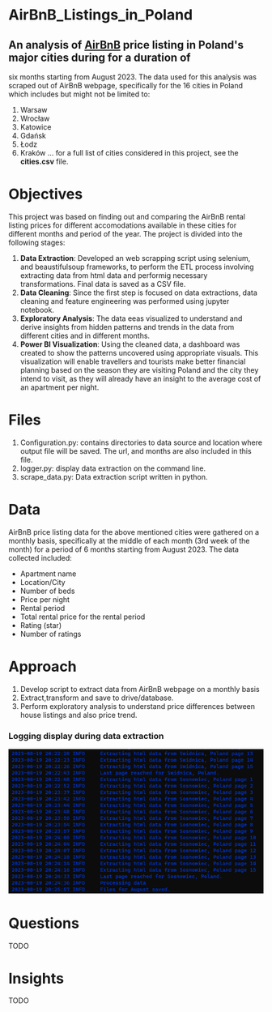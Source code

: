 # AirBnB_Listings_in_Poland
## An analysis of [AirBnB](https://www.airbnb.com) price listing in Poland's major cities during for a duration of
six months starting from August 2023. The data used for this analysis was scraped out of AirBnB webpage, specifically
for the 16 cities in Poland which includes but might not be limited to:
1. Warsaw
2. Wrocław
3. Katowice
4. Gdańsk
5. Łodz
6. Kraków
... for a full list of cities considered in this project, see the **cities.csv** file.

# Objectives
This project was based on finding out and comparing the AirBnB rental listing prices for different accomodations
available in these cities for different months and period of the year. The project is divided into the following
stages:
1. **Data Extraction**: Developed an web scrapping script using selenium, and beaustifulsoup frameworks, to perform the
ETL process involving extracting data from html data and performig necessary transformations. Final data is saved as a
CSV file.
2. **Data Cleaning**: Since the first step is focused on data extractions, data cleaning and feature engineering was
performed using jupyter notebook.
3. **Exploratory Analysis**: The data eeas visualized to understand and derive insights from hidden patterns and trends
in the data from different cities and in different months.
4. **Power BI Visualization**: Using the cleaned data, a dashboard was created to show the patterns uncovered using
appropriate visuals. This visualization will enable travellers and tourists make better financial planning based on
the season they are visiting Poland and the city they intend to visit, as they will already have an insight to the
average cost of an apartment per night.

# Files
1. Configuration.py: contains directories to data source and location where output file will be saved. The url, and
months are also included in this file.
2. logger.py: display data extraction on the command line.
3. scrape_data.py: Data extraction script written in python.

# Data
AirBnB price listing data for the above mentioned cities were gathered on a monthly basis, specifically at the middle
of each month (3rd week of the month) for a period of 6 months starting from August 2023. The data collected included:
- Apartment name
- Location/City
- Number of beds
- Price per night
- Rental period
- Total rental price for the rental period
- Rating (star)
- Number of ratings

# Approach
1. Develop script to extract data from AirBnB webpage on a monthly basis
2. Extract,transform and save to drive/database.
3. Perform exploratory analysis to understand price differences between house listings and also price trend.

### Logging display during data extraction
![](images/extraction_log_display_2.png)

# Questions
TODO
# Insights
TODO
